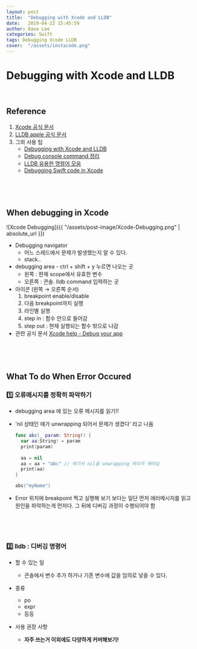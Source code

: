 ```yaml
---
layout: post
title:  "Debugging with Xcode and LLDB"
date:   2019-04-22 15:45:59
author: Dana Lee
categories: Swift
tags: Debugging Xcode LLDB
cover:  "/assets/instacode.png"
---
```

# Debugging with Xcode and LLDB

&nbsp;

## Reference

1. [Xcode 공식 문서](<https://help.apple.com/xcode/mac/10.2/index.html?localePath=en.lproj#/devda5478599>)
2. [LLDB apple 공식 문서](<https://developer.apple.com/library/archive/documentation/General/Conceptual/lldb-guide/chapters/Introduction.html>)
3. 그외 사용 팁
   - [Debugging with Xcode and LLDB](<http://minsone.github.io/ios/mac/xcode-lldb-debugging-with-xcode-and-lldb>)
   - [Debug console command 정리](<https://ohgyun.com/635>)
   - [LLDB 유용한 명령어 모음](<http://bartysways.net/?p=682>)
   - [Debugging Swift code in Xcode](<https://medium.com/flawless-app-stories/debugging-swift-code-with-lldb-b30c5cf2fd49>)

&nbsp;

&nbsp;

## When debugging in Xcode
![Xcode Debugging]({{ "/assets/post-image/Xcode-Debugging.png" | absolute_url }})

- Debugging navigator 
  - 어느 스레드에서 문제가 발생했는지 알 수 있다.
  - stack..
- debugging area - ctrl + shift + y 누르면 나오는 곳
  - 왼쪽 : 현재 scope에서 유효한 변수
  - 오른쪽 : 콘솔. lldb command 입력하는 곳
- 아이콘 (왼쪽 → 오른쪽 순서)
  1. breakpoint enable/disable
  2. 다음 breakpoint까지 실행
  3. 라인별 실행
  4. step in : 함수 안으로 들어감
  5. step out : 현재 실행되는 함수 밖으로 나감
- 관련 공식 문서
  [Xcode help - Debug your app](<https://help.apple.com/xcode/mac/10.2/index.html?localePath=en.lproj#/devda5478599>)

&nbsp;

&nbsp;

##  What To do When Error Occured

### :one: 오류메시지를 정확히 파악하기

- debugging area 에 있는 오류 메시지를 읽기!!

- 'nil 상태인 애가 unwrapping 되어서 문제가 생겼다' 라고 나옴

  ```swift
  func abc(_ param: String!) {
    var aa:String! = param
    print(param)
    
    aa = nil
    aa = aa + "abc" // 여기서 nil을 unwrapping 하다가 에러남
    print(aa)
  }
  
  abs("myName")
  ```

- Error 위치에 breakpoint 찍고 실행해 보기 보다는 일단 먼저 에러메시지를 읽고 원인을 파악하는게 먼저다.
  그 뒤에 디버깅 과정이 수행되어야 함

&nbsp;

&nbsp;

### :two: lldb : 디버깅 명령어

- 할 수 있는 일
  - 콘솔에서 변수 추가 하거나 기존 변수에 값을 임의로 넣을 수 있다.
- 종류
  - po
  - expr
  - 등등

- 사용 권장 사항
  - **자주 쓰는거 이외에도 다양하게 커버해보기!**

